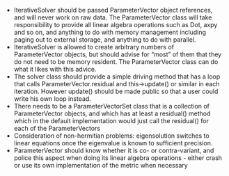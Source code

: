 - IterativeSolver should be passed ParameterVector object references, and will never work on raw data. The ParameterVector class will take responsibility to provide all linear algebra operations such as Dot, axpy and so on, and anything to do with memory management including paging out to external storage, and anything to do with parallel.
- IterativeSolver is allowed to create arbitrary numbers of ParameterVector objects, but should advise for “most” of them that they do not need to be memory resident. The ParameterVector class can do what it likes with this advice.
- The solver class should provide a simple driving method that has a loop that calls ParameterVector.residual and this->update() or similar in each iteration. However update() should be made public so that a user could write his own loop instead.
- There needs to be a ParameterVectorSet class that is a collection of ParameterVector objects, and which has at least a residual() method which in the default implementation would just call the residual() for each of the ParameterVectors
- Consideration of non-hermitian problems: eigensolution switches to linear equations once the eigenvalue is known to sufficient precision.
- ParameterVector should know whether it is co- or contra-variant, and police this aspect when doing its linear algebra operations - either crash or use its own implementation of the metric when necessary
